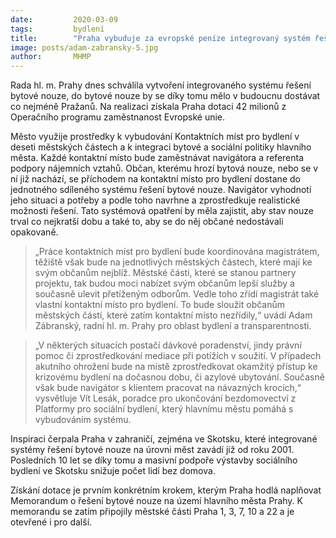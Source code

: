 ```yaml
---
date:         2020-03-09
tags:         bydlení
title:        "Praha vybuduje za evropské peníze integrovaný systém řešení bytové nouze"
image: posts/adam-zabransky-5.jpg
author:       MHMP
---
```


Rada hl. m. Prahy dnes schválila vytvoření integrovaného systému řešení bytové nouze, do bytové nouze by se díky tomu mělo v budoucnu dostávat co nejméně Pražanů. Na realizaci získala Praha dotaci 42 milionů z Operačního programu zaměstnanost Evropské unie.

Město využije prostředky k vybudování Kontaktních míst pro bydlení v deseti městských částech a k integraci bytové a sociální politiky hlavního města. Každé kontaktní místo bude zaměstnávat navigátora a referenta podpory nájemních vztahů. Občan, kterému hrozí bytová nouze, nebo se v ní již nachází, se příchodem na kontaktní místo pro bydlení dostane do jednotného sdíleného systému řešení bytové nouze. Navigátor vyhodnotí jeho situaci a potřeby a podle toho navrhne a zprostředkuje realistické možnosti řešení. Tato systémová opatření by měla zajistit, aby stav nouze trval co nejkratší dobu a také to, aby se do něj občané nedostávali opakovaně.

> „Práce kontaktních míst pro bydlení bude koordinována magistrátem, těžiště však bude na jednotlivých městských částech, které mají ke svým občanům nejblíž. Městské části, které se stanou partnery projektu, tak budou moci nabízet svým občanům lepší služby a současně ulevit přetíženým odborům. Vedle toho zřídí magistrát také vlastní kontaktní místo pro bydlení. To bude sloužit občanům městských částí, které zatím kontaktní místo nezřídily,“ uvádí Adam Zábranský, radní hl. m. Prahy pro oblast bydlení a transparentnosti.

> „V některých situacích postačí dávkové poradenství, jindy právní pomoc či zprostředkování mediace při potížích v soužití. V případech akutního ohrožení bude na místě zprostředkovat okamžitý přístup ke krizovému bydlení na dočasnou dobu, či azylové ubytování. Současně však bude navigátor s klientem pracovat na návazných krocích,“ vysvětluje Vít Lesák, poradce pro ukončování bezdomovectví z Platformy pro sociální bydlení, který hlavnímu městu pomáhá s vybudováním systému.

Inspiraci čerpala Praha v zahraničí, zejména ve Skotsku, které integrované systémy řešení bytové nouze na úrovni měst zavádí již od roku 2001. Posledních 10 let se díky tomu a masivní podpoře výstavby sociálního bydlení ve Skotsku snižuje počet lidí bez domova.

Získání dotace je prvním konkrétním krokem, kterým Praha hodlá naplňovat Memorandum o řešení bytové nouze na území hlavního města Prahy. K memorandu se zatím připojily městské části Praha 1, 3, 7, 10 a 22 a je otevřené i pro další.

